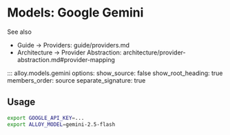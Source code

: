 # Models: Google Gemini

See also
- Guide → Providers: guide/providers.md
- Architecture → Provider Abstraction: architecture/provider-abstraction.md#provider-mapping

::: alloy.models.gemini
    options:
      show_source: false
      show_root_heading: true
      members_order: source
      separate_signature: true

## Usage

```bash
export GOOGLE_API_KEY=...
export ALLOY_MODEL=gemini-2.5-flash
```
